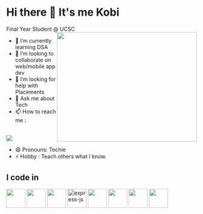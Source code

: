 # Hi there 👋 It's me Kobi

Final Year Student @ UCSC
<img align="right" width="370" height="290" src="https://i.pinimg.com/originals/47/f0/34/47f0342cec72b800463bf003eac1257e.gif">                                               
- 🌱 I’m currently learning DSA
- 👯 I’m looking to collaborate on web/mobile app dev
- 🤔 I’m looking for help with Placements
- 💬 Ask me about Tech
- 📫 How to reach me :

<br /> [<img src="https://img.shields.io/badge/LinkedIn-0077B5?style=for-the-badge&logo=linkedin&logoColor=white" />](https://www.linkedin.com/in/kovarthanmahendram/)

- 😄 Pronouns: Techie
- ⚡ Hobby : Teach others what I know.



## I code in

<img height="50" width="50" src="https://img.icons8.com/color/48/000000/java-coffee-cup-logo.png" />  <img height="50" width="50" src="https://img.icons8.com/color/48/000000/javascript.png"/>  <img height="50" width="50" src="https://img.icons8.com/color/48/000000/mongodb.png"/>  <img width="50" height="50" src="https://img.icons8.com/ios/50/FFFFFF/express-js.png" alt="express-js"/>  <img height="50" width="50" src="https://img.icons8.com/color/48/000000/react-native.png"/>  <img height="50" width="50" src="https://img.icons8.com/color/48/000000/nodejs.png"/>  <img height="50" width="50" src="https://img.icons8.com/color/48/000000/mysql-logo.png"/>  <img height="50" width="50" src="https://img.icons8.com/color/48/000000/google-firebase-console.png"/>
